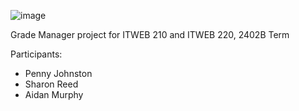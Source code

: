 ![image](https://github.com/PatrickFrankAIU/GradeManagerProject/assets/134087916/b5d814bf-e38f-456f-8f9c-cb5a98fb52fa)

Grade Manager project for ITWEB 210 and ITWEB 220, 2402B Term<br>

Participants: 
- Penny Johnston
- Sharon Reed
- Aidan Murphy
